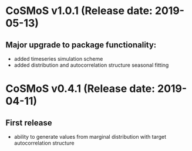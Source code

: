 CoSMoS v1.0.1 (Release date: 2019-05-13)
================

Major upgrade to package functionality:    
----------------
 * added timeseries simulation scheme    
 * added distribution and autocorrelation structure seasonal fitting     

CoSMoS v0.4.1 (Release date: 2019-04-11)
================

First release
----------------
 * ability to generate values from marginal distribution with target autocorrelation structure
